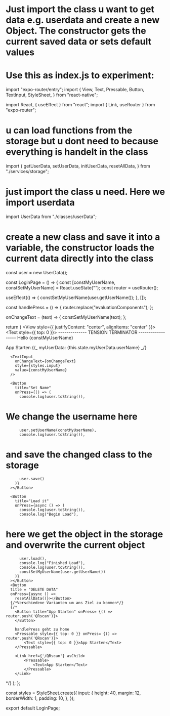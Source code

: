 # Just import the class u want to get data e.g. userdata and create a new Object. The constructor gets the current saved data or sets default values

# Use this as index.js to experiment:

import "expo-router/entry";
import {
View,
Text,
Pressable,
Button,
TextInput,
StyleSheet,
} from "react-native";

import React, { useEffect } from "react";
import { Link, useRouter } from "expo-router";

# u can load functions from the storage but u dont need to because everything is handelt in the class

import {
getUserData,
setUserData,
initUserData,
resetAllData,
} from "./services/storage";

# just import the class u need. Here we import userdata

import UserData from "./classes/userData";

# create a new class and save it into a variable, the constructor loads the current data directly into the class

const user = new UserData();

const LoginPage = () => {
const [constMyUserName, constSetMyUserName] = React.useState("");
const router = useRouter();

useEffect(() => {
constSetMyUserName(user.getUserName());
}, []);

const handlePress = () => {
router.replace("evaluationComponents");
};

onChangeText = (text) => {
constSetMyUserName(text);
};

return (
<View style={{ justifyContent: "center", alignItems: "center" }}>
<Text style={{ top: 0 }}>
-------------- TENSION TERMINATOR ------------------
</Text>
<Text>Hello {constMyUserName}</Text>
<Link href={"/QRScan"} asChild>
<Pressable>
<Text>App Starten</Text>
</Pressable>
</Link>
{/_ <Text>myUserData: {this.state.myUserData.userName}</Text> _/}

      <TextInput
        onChangeText={onChangeText}
        style={styles.input}
        value={constMyUserName}
      />

      <Button
        title="Set Name"
        onPress={() => (
          console.log(user.toString()),

# We change the username here

          user.setUserName(constMyUserName),
          console.log(user.toString()),

# and save the changed class to the storage

          user.save()
        )}
      ></Button>

      <Button
        title="Load it"
        onPress={async () => (
          console.log(user.toString()),
          console.log("Begin Load"),

# here we get the object in the storage and overwrite the current object

          user.load(),
          console.log("Finished Load"),
          console.log(user.toString()),
          constSetMyUserName(user.getUserName())
        )}
      ></Button>
      <Button
      title = "DELETE DATA"
      onPress={async () =>
        resetAllData()}></Button>
      {/*Verschiedene Varianten um ans Ziel zu kommen*/}
      {/*
        <Button title="App Starten" onPress= {() => router.push('QRscan')}>
        </Button>

        handlePress geht zu home
        <Pressable style={{ top: 0 }} onPress= {() => router.push('QRscan')}>
            <Text style={{ top: 0 }}>App Starten</Text>
        </Pressable>

        <Link href={'/QRscan'} asChild>
            <Pressable>
                <Text>App Starten</Text>
            </Pressable>
        </Link>

\*/}
</View>
);
};

const styles = StyleSheet.create({
input: {
height: 40,
margin: 12,
borderWidth: 1,
padding: 10,
},
});

export default LoginPage;

